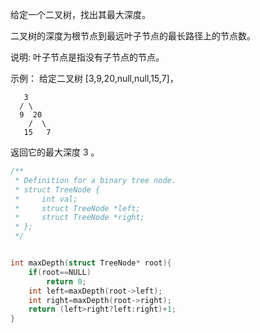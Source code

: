 给定一个二叉树，找出其最大深度。

二叉树的深度为根节点到最远叶子节点的最长路径上的节点数。

说明: 叶子节点是指没有子节点的节点。

示例：
给定二叉树 [3,9,20,null,null,15,7]，

       3
      / \
      9  20
        /  \
       15   7

返回它的最大深度 3 。

````c
/**
 * Definition for a binary tree node.
 * struct TreeNode {
 *     int val;
 *     struct TreeNode *left;
 *     struct TreeNode *right;
 * };
 */


int maxDepth(struct TreeNode* root){
    if(root==NULL)
        return 0;
    int left=maxDepth(root->left);
    int right=maxDepth(root->right);
    return (left>right?left:right)+1;
}
````

